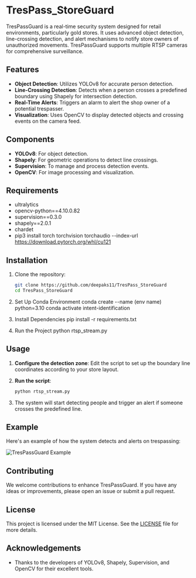 # TresPass_StoreGuard

TresPassGuard is a real-time security system designed for retail environments, particularly gold stores. It uses advanced object detection, line-crossing detection, 
and alert mechanisms to notify store owners of unauthorized movements. TresPassGuard supports multiple RTSP cameras for comprehensive surveillance.

## Features

- **Object Detection**: Utilizes YOLOv8 for accurate person detection.
- **Line-Crossing Detection**: Detects when a person crosses a predefined boundary using Shapely for intersection detection.
- **Real-Time Alerts**: Triggers an alarm to alert the shop owner of a potential trespasser.
- **Visualization**: Uses OpenCV to display detected objects and crossing events on the camera feed.

## Components

- **YOLOv8**: For object detection.
- **Shapely**: For geometric operations to detect line crossings.
- **Supervision**: To manage and process detection events.
- **OpenCV**: For image processing and visualization.

## Requirements

- ultralytics
- opencv-python==4.10.0.82
- supervision==0.3.0
- shapely==2.0.1
- chardet
- pip3 install torch torchvision torchaudio --index-url https://download.pytorch.org/whl/cu121
  
## Installation

1. Clone the repository:
    ```bash
    git clone https://github.com/deepaks11/TresPass_StoreGuard
    cd TresPass_StoreGuard
    ```


2. Set Up Conda Environment
   conda create --name (env name) python=3.10
   conda activate intent-identification

3. Install Dependencies
   pip install -r requirements.txt

4. Run the Project
   python rtsp_stream.py

## Usage

1. **Configure the detection zone**: Edit the script to set up the boundary line coordinates according to your store layout.

2. **Run the script**:
    ```bash
    python rtsp_stream.py
    ```

3. The system will start detecting people and trigger an alert if someone crosses the predefined line.

## Example

Here's an example of how the system detects and alerts on trespassing:

![TresPassGuard Example](https://github.com/deepaks11/TresPass_StoreGuard/blob/master/ezgif-3-994b36eae2.gif)

## Contributing

We welcome contributions to enhance TresPassGuard. If you have any ideas or improvements, please open an issue or submit a pull request.

## License

This project is licensed under the MIT License. See the [LICENSE](LICENSE) file for more details.

## Acknowledgements

- Thanks to the developers of YOLOv8, Shapely, Supervision, and OpenCV for their excellent tools.
